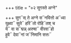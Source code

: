 +++
title = "०२ सुगस्ते अग्ने"

+++
सुग᳓स् ते अग्ने स᳓नवित्तो अ᳓ध्वा  
युक्ष्वा᳓ सुते᳓ हरि᳓तो रोहि᳓तश् च  
ये᳓ वा स᳓द्मन्न् अरुषा᳓ वीरवा᳓हो  
हुवे᳓ देवा᳓नां ज᳓निमानि सत्तः᳓